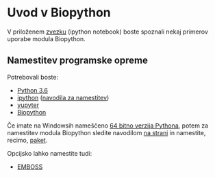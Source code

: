 # Uvod v Biopython

V priloženem [zvezku](biopython.ipynb) (ipython notebook) boste spoznali nekaj primerov uporabe modula Biopython.

## Namestitev programske opreme

Potrebovali boste:
* [Python 3.6](https://www.python.org/downloads/)
* [ipython](https://ipython.org/index.html) ([navodila za namestitev](http://ipython.readthedocs.io/en/stable/install/index.html))
* [yupyter](http://jupyter.readthedocs.io/en/latest/install.html)
* [Biopython](http://biopython.org/wiki/Download)

Če imate na Windowsih nameščeno [64 bitno verzija Pythona](https://www.python.org/ftp/python/3.6.1/python-3.6.1-amd64.exe), potem za namestitev modula Biopython sledite navodilom [na strani](http://www.lfd.uci.edu/~gohlke/pythonlibs/) in namestite, recimo, [paket](http://www.lfd.uci.edu/~gohlke/pythonlibs/vu0h7y4r/biopython-1.69-cp36-cp36m-win_amd64.whl).

Opcijsko lahko namestite tudi:
* [EMBOSS](ftp://emboss.open-bio.org/pub/EMBOSS/windows/)
